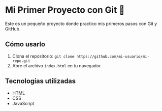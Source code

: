 # Mi Primer Proyecto con Git 🚀

Este es un pequeño proyecto donde practico mis primeros pasos con Git y GitHub.

## Cómo usarlo

1. Clona el repositorio: `git clone https://github.com/mi-usuario/mi-repo.git`
2. Abre el archivo `index.html` en tu navegador.

## Tecnologías utilizadas

- HTML
- CSS
- JavaScript
